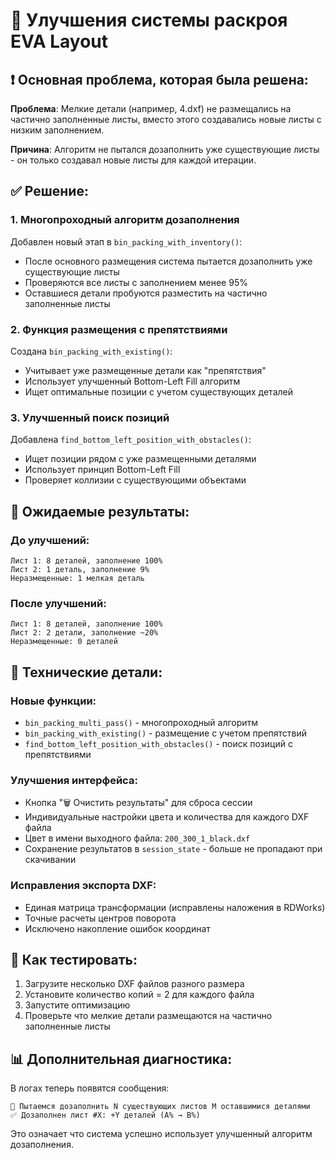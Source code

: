 # 🚀 Улучшения системы раскроя EVA Layout

## ❗ **Основная проблема, которая была решена:**

**Проблема**: Мелкие детали (например, 4.dxf) не размещались на частично заполненные листы, вместо этого создавались новые листы с низким заполнением.

**Причина**: Алгоритм не пытался дозаполнить уже существующие листы - он только создавал новые листы для каждой итерации.

## ✅ **Решение:**

### 1. **Многопроходный алгоритм дозаполнения**
Добавлен новый этап в `bin_packing_with_inventory()`:
- После основного размещения система пытается дозаполнить уже существующие листы
- Проверяются все листы с заполнением менее 95%
- Оставшиеся детали пробуются разместить на частично заполненные листы

### 2. **Функция размещения с препятствиями**
Создана `bin_packing_with_existing()`:
- Учитывает уже размещенные детали как "препятствия"
- Использует улучшенный Bottom-Left Fill алгоритм
- Ищет оптимальные позиции с учетом существующих деталей

### 3. **Улучшенный поиск позиций**
Добавлена `find_bottom_left_position_with_obstacles()`:
- Ищет позиции рядом с уже размещенными деталями
- Использует принцип Bottom-Left Fill
- Проверяет коллизии с существующими объектами

## 🎯 **Ожидаемые результаты:**

### До улучшений:
```
Лист 1: 8 деталей, заполнение 100%
Лист 2: 1 деталь, заполнение 9%
Неразмещенные: 1 мелкая деталь
```

### После улучшений:
```
Лист 1: 8 деталей, заполнение 100%  
Лист 2: 2 детали, заполнение ~20%
Неразмещенные: 0 деталей
```

## 🔧 **Технические детали:**

### Новые функции:
- `bin_packing_multi_pass()` - многопроходный алгоритм
- `bin_packing_with_existing()` - размещение с учетом препятствий
- `find_bottom_left_position_with_obstacles()` - поиск позиций с препятствиями

### Улучшения интерфейса:
- Кнопка "🗑️ Очистить результаты" для сброса сессии
- Индивидуальные настройки цвета и количества для каждого DXF файла
- Цвет в имени выходного файла: `200_300_1_black.dxf`
- Сохранение результатов в `session_state` - больше не пропадают при скачивании

### Исправления экспорта DXF:
- Единая матрица трансформации (исправлены наложения в RDWorks)
- Точные расчеты центров поворота
- Исключено накопление ошибок координат

## 🚀 **Как тестировать:**

1. Загрузите несколько DXF файлов разного размера
2. Установите количество копий = 2 для каждого файла  
3. Запустите оптимизацию
4. Проверьте что мелкие детали размещаются на частично заполненные листы

## 📊 **Дополнительная диагностика:**

В логах теперь появятся сообщения:
```
🔄 Пытаемся дозаполнить N существующих листов M оставшимися деталями
✅ Дозаполнен лист #X: +Y деталей (A% → B%)
```

Это означает что система успешно использует улучшенный алгоритм дозаполнения.
